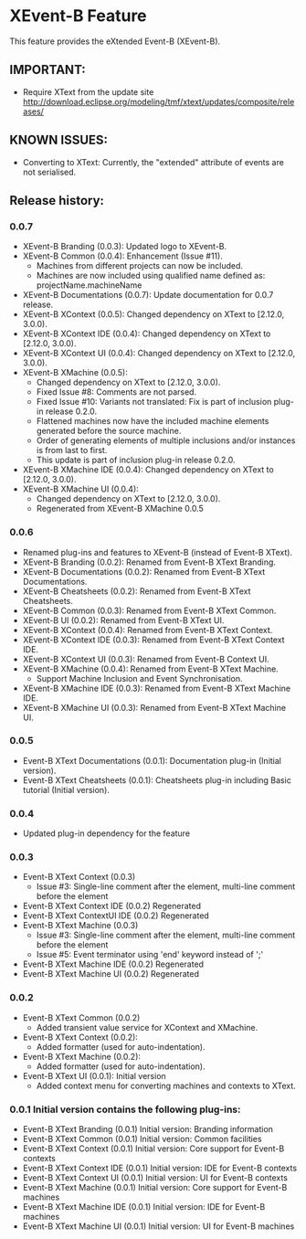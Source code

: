 XEvent-B Feature
================
This feature provides the eXtended Event-B (XEvent-B).

IMPORTANT:
---------
- Require XText from the update site
  http://download.eclipse.org/modeling/tmf/xtext/updates/composite/releases/

KNOWN ISSUES:
------------
- Converting to XText: Currently, the "extended" attribute of events are not serialised.

Release history:
---------------
### 0.0.7 ###
- XEvent-B Branding (0.0.3): Updated logo to XEvent-B.
- XEvent-B Common (0.0.4): Enhancement (Issue #11).
    + Machines from different projects can now be included.
    + Machines are now included using qualified name defined as: projectName.machineName
- XEvent-B Documentations (0.0.7): Update documentation for 0.0.7 release.
- XEvent-B XContext (0.0.5): Changed dependency on XText to [2.12.0, 3.0.0).
- XEvent-B XContext IDE (0.0.4): Changed dependency on XText to [2.12.0, 3.0.0).
- XEvent-B XContext UI (0.0.4): Changed dependency on XText to [2.12.0, 3.0.0).
- XEvent-B XMachine (0.0.5):
    + Changed dependency on XText to [2.12.0, 3.0.0).
    + Fixed Issue #8: Comments are not parsed.
    + Fixed Issue #10: Variants not translated: Fix is part of inclusion plug-in release 0.2.0.
    + Flattened machines now have the included machine elements generated before the source machine.
    + Order of generating elements of multiple inclusions and/or instances is from last to first.
    + This update is part of inclusion plug-in release 0.2.0.
- XEvent-B XMachine IDE (0.0.4): Changed dependency on XText to [2.12.0, 3.0.0).
- XEvent-B XMachine UI (0.0.4): 
    + Changed dependency on XText to [2.12.0, 3.0.0).
    + Regenerated from XEvent-B XMachine 0.0.5

### 0.0.6 ###
- Renamed plug-ins and features to XEvent-B (instead of Event-B XText).
- XEvent-B Branding (0.0.2): Renamed from Event-B XText Branding.
- XEvent-B Documentations (0.0.2): Renamed from Event-B XText Documentations.
- XEvent-B Cheatsheets (0.0.2): Renamed from Event-B XText Cheatsheets.
- XEvent-B Common (0.0.3): Renamed from Event-B XText Common.
- XEvent-B UI (0.0.2): Renamed from Event-B XText UI.
- XEvent-B XContext (0.0.4): Renamed from Event-B XText Context.
- XEvent-B XContext IDE (0.0.3): Renamed from Event-B XText Context IDE.
- XEvent-B XContext UI (0.0.3): Renamed from Event-B Context UI.
- XEvent-B XMachine (0.0.4): Renamed from Event-B XText Machine.
    + Support Machine Inclusion and Event Synchronisation.
- XEvent-B XMachine IDE (0.0.3): Renamed from Event-B XText Machine IDE.
- XEvent-B XMachine UI (0.0.3): Renamed from Event-B XText Machine UI.

### 0.0.5 ###
- Event-B XText Documentations (0.0.1): Documentation plug-in (Initial version).
- Event-B XText Cheatsheets (0.0.1): Cheatsheets plug-in including Basic tutorial (Initial version).

### 0.0.4 ###
- Updated plug-in dependency for the feature

### 0.0.3 ###
- Event-B XText Context (0.0.3) 
    + Issue #3: Single-line comment after the element, multi-line comment before the element
- Event-B XText Context IDE (0.0.2) Regenerated
- Event-B XText ContextUI IDE (0.0.2) Regenerated
- Event-B XText Machine (0.0.3) 
    + Issue #3: Single-line comment after the element, multi-line comment before the element
    + Issue #5: Event terminator using 'end' keyword instead of ';'
- Event-B XText Machine IDE (0.0.2) Regenerated
- Event-B XText Machine UI (0.0.2) Regenerated

### 0.0.2 ###
- Event-B XText Common (0.0.2)
    + Added transient value service for XContext and XMachine.
- Event-B XText Context (0.0.2):
    + Added formatter (used for auto-indentation).
- Event-B XText Machine (0.0.2):
    + Added formatter (used for auto-indentation).
- Event-B XText UI (0.0.1): Initial version
    + Added context menu for converting machines and contexts to XText.

### 0.0.1 Initial version contains the following plug-ins: ###
- Event-B XText Branding (0.0.1) Initial version: Branding information
- Event-B XText Common (0.0.1) Initial version: Common facilities
- Event-B XText Context (0.0.1) Initial version: Core support for Event-B contexts
- Event-B XText Context IDE (0.0.1) Initial version: IDE for Event-B contexts
- Event-B XText Context UI (0.0.1) Initial version: UI for Event-B contexts
- Event-B XText Machine (0.0.1) Initial version: Core support for Event-B machines
- Event-B XText Machine IDE (0.0.1) Initial version: IDE for Event-B machines
- Event-B XText Machine UI (0.0.1) Initial version: UI for Event-B machines

